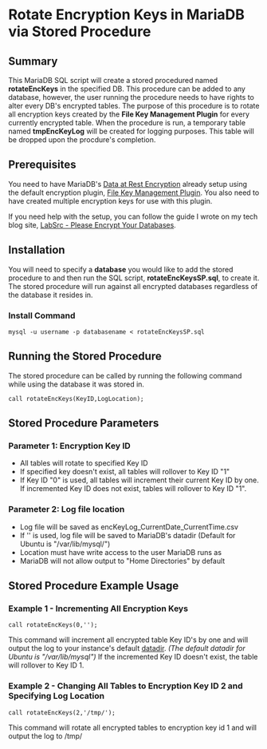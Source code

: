 # Rotate Encryption Keys in MariaDB via Stored Procedure

## Summary
This MariaDB SQL script will create a stored procedured named **rotateEncKeys** in the specified DB.  This procedure can be added to any database, however, the user running the procedure needs to have rights to alter every DB's encrypted tables.  The purpose of this procedure is to rotate all encryption keys created by the **File Key Management Plugin** for every currently encrypted table.  When the procedure is run, a temporary table named **tmpEncKeyLog** will be created for logging purposes.  This table will be dropped upon the procdure's completion.


## Prerequisites
You need to have MariaDB's [Data at Rest Encryption](https://mariadb.com/kb/en/library/data-at-rest-encryption/) already setup using the default encryption plugin, [File Key Management Plugin](https://mariadb.com/kb/en/library/file-key-management-encryption-plugin/).  You also need to have created multiple encryption keys for use with this plugin.

If you need help with the setup, you can follow the guide I wrote on my tech blog site, [LabSrc - Please Encrypt Your Databases](https://www.labsrc.com/please-encrypt-your-databases-mariadb/).


## Installation
You will need to specify a **database** you would like to add the stored procedure to and then run the SQL script, **rotateEncKeysSP.sql**, to create it.  The stored procedure will run against all encrypted databases regardless of the database it resides in.
### Install Command
```
mysql -u username -p databasename < rotateEncKeysSP.sql
```

## Running the Stored Procedure
The stored procedure can be called by running the following command while using the database it was stored in.
```
call rotateEncKeys(KeyID,LogLocation);
```


## Stored Procedure Parameters
### Parameter 1: Encryption Key ID
   - All tables will rotate to specified Key ID
   - If specified key doesn't exist, all tables will rollover to Key ID "1"
   - If Key ID "0" is used, all tables will increment their current Key ID by one. If incremented Key ID does not exist, tables will rollover to Key ID "1".
### Parameter 2: Log file location
   - Log file will be saved as encKeyLog_CurrentDate_CurrentTime.csv
   - If '' is used, log file will be saved to MariaDB's datadir (Default for Ubuntu is "/var/lib/mysql/")
   - Location must have write access to the user MariaDB runs as
   - MariaDB will not allow output to "Home Directories" by default


## Stored Procedure Example Usage
### Example 1 - Incrementing All Encryption Keys
```
call rotateEncKeys(0,'');
```
This command will increment all encrypted table Key ID's by one and will output the log to your instance's default [datadir](https://mariadb.com/kb/en/library/server-system-variables/#datadir).  *(The default datadir for Ubuntu is "/var/lib/mysql")*  If the incremented Key ID doesn't exist, the table will rollover to Key ID 1.

### Example 2 - Changing All Tables to Encryption Key ID 2 and Specifying Log Location
```
call rotateEncKeys(2,'/tmp/');
```
This command will rotate all encrypted tables to encryption key id 1 and will output the log to /tmp/
